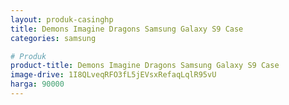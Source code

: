 ```yaml
---
layout: produk-casinghp
title: Demons Imagine Dragons Samsung Galaxy S9 Case
categories: samsung

# Produk
product-title: Demons Imagine Dragons Samsung Galaxy S9 Case
image-drive: 1I8QLveqRFO3fL5jEVsxRefaqLqlR95vU
harga: 90000
---
```

